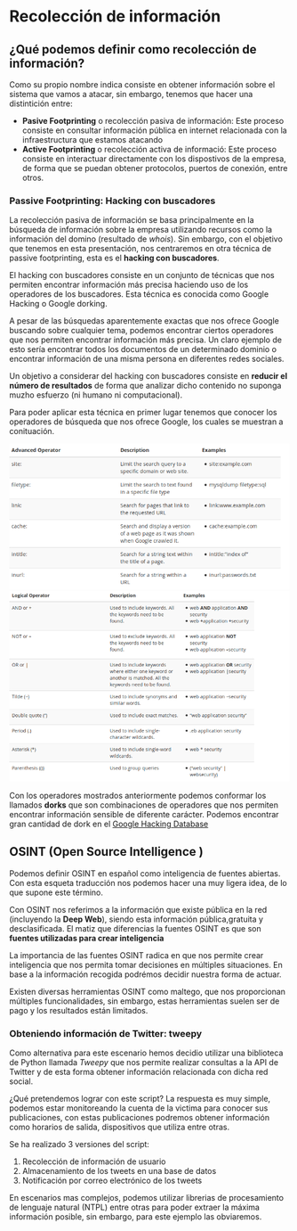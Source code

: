 # Recolección de información


## ¿Qué podemos definir como recolección de información?

Como su propio nombre indica consiste en obtener información sobre el sistema que vamos a atacar, sin embargo, tenemos que hacer una distintición entre:

* **Pasive Footprinting** o recolección pasiva de información: Este proceso consiste en consultar información pública en internet relacionada con la infraestructura que estamos atacando
* **Active Footprinting** o recolección activa de informació: Este proceso consiste en interactuar directamente con los dispostivos de la empresa, de forma que se puedan obtener protocolos, puertos de conexión, entre otros.

### Passive Footprinting: Hacking con buscadores
La recolección pasiva de información se basa principalmente en la búsqueda de información sobre la empresa utilizando recursos como la información del domino (resultado de _whois_). Sin embargo, con el objetivo que tenemos en esta presentación, nos centraremos en otra técnica de passive footprinting, esta es el **hacking con buscadores**.

El hacking con buscadores consiste en un conjunto de técnicas que nos permiten encontrar información más precisa haciendo uso de los operadores de los buscadores. Esta técnica es conocida como Google Hacking o Google dorking.

A pesar de las búsquedas aparentemente exactas que nos ofrece Google buscando sobre cualquier tema, podemos encontrar ciertos operadores que nos permiten encontrar información más precisa. Un claro ejemplo de esto sería encontrar todos los documentos de un determinado dominio o encontrar información de una misma persona en diferentes redes sociales.

Un objetivo a considerar del hacking con buscadores consiste en **reducir el número de resultados** de forma que analizar dicho contenido no suponga muzho esfuerzo (ni humano ni computacional).

Para poder aplicar esta técnica en primer lugar tenemos que conocer los operadores de búsqueda que nos ofrece Google, los cuales se muestran a conituación.

![Operadores de busqueda](img/googleHacking1.png)
![Operadores lógicos](img/GoogleHacking2.png)

Con los operadores mostrados anteriormente podemos conformar los llamados **dorks** que son combinaciones de operadores que nos permiten encontrar información sensible de diferente carácter. Podemos encontrar gran cantidad de dork en el [Google Hacking Database](https://www.exploit-db.com/google-hacking-database)
## OSINT (Open Source Intelligence )

Podemos definir OSINT en español como inteligencia de fuentes abiertas. Con esta esqueta traducción nos podemos hacer una muy ligera idea, de lo que supone este término.

Con OSINT nos referimos a la información que existe pública en la red (incluyendo la __Deep Web__), siendo esta información pública,gratuita y desclasificada. El matiz que diferencias la fuentes OSINT es que son **fuentes utilizadas para crear inteligencia**

La importancia de las fuentes OSINT radica en que nos permite crear inteligencia que nos permita tomar decisiones en múltiples situaciones. En base a la información recogida podrémos decidir nuestra forma de actuar.

Existen diversas herramientas OSINT como maltego, que nos proporcionan múltiples funcionalidades, sin embargo, estas herramientas suelen ser de pago y los resultados están limitados.

### Obteniendo información de Twitter: tweepy

Como alternativa para este escenario hemos decidio utilizar una biblioteca de Python llamada _Tweepy_ que nos permite realizar consultas a la API de Twitter y de esta forma obtener información relacionada con dicha red social.

¿Qué pretendemos lograr con este script? La respuesta es muy simple, podemos estar monitoreando la cuenta de la victima para conocer sus publicaciones, con estas publicaciones podremos obtener información como horarios de salida, dispositivos que utiliza entre otras.

Se ha realizado 3 versiones del script:

1. Recolección de información de usuario
2. Almacenamiento de los tweets en una base de datos
3. Notificación por correo electrónico de los tweets

En escenarios mas complejos, podemos utilizar librerias de procesamiento de lenguaje natural (NTPL) entre otras para poder extraer la máxima información posible, sin embargo, para este ejemplo las obviaremos.
